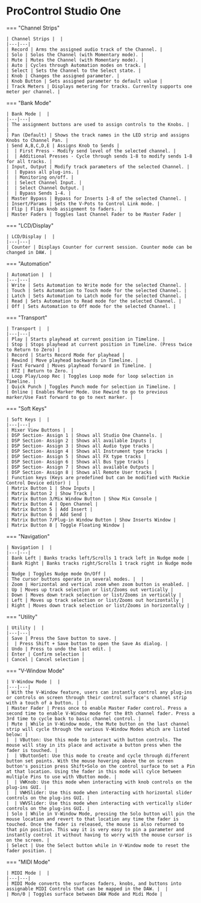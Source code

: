# ProControl Studio One

=== "Channel Strips"

    | Channel Strips |  |
    |---|---|
    | Record | Arms the assigned audio track of the Channel. |
    | Solo | Solos the Channel (with Momentary mode). |
    | Mute | Mutes the Channel (with Momentary mode). |
    | Auto | Cycles through Automation modes on track. |
    | Select | Sets the Channel to the Select state. |
    | Knob | Changes the assigned parameter. |
    | Knob Button | Sets assigned parameter to default value |
    | Track Meters | Displays metering for tracks. Currenlty supports one meter per channel. |

=== "Bank Mode"

    | Bank Mode |  |
    |---|---|
    | The assignment buttons are used to assign controls to the Knobs. |  |
    | Pan (Default) | Shows the track names in the LED strip and assigns Knobs to Channel Pan. |
    | Send A,B,C,D,E | Assigns Knob to Sends |
    |  | First Press - Modify send level of the selected channel. |
    |  | Additional Presses - Cycle through sends 1-8 to modify sends 1-8 for all tracks. |
    | Input, Output | Modify track parameters of the selected Channel. |
    |  | Bypass all plug-ins. |
    |  | Monitoring on/off. |
    |  | Select Channel Input. |
    |  | Select Channel Output. |
    |  | Bypass Sends 1-4. |
    | Master Bypass | Bypass for Inserts 1-8 of the selected Channel. |
    | Insert/Params | Sets the V-Pots to Control Link mode. |
    | Flip | Flips knob assignment to faders. |
    | Master Faders | Toggles last Channel Fader to be Master Fader |

=== "LCD/Display"

    | LCD/Display |  |
    |---|---|
    | Counter | Displays Counter for current session. Counter mode can be changed in DAW. |

=== "Automation"

    | Automation |  |
    |---|---|
    | Write | Sets Automation to Write mode for the selected Channel. |
    | Touch | Sets Automation to Touch mode for the selected Channel. |
    | Latch | Sets Automation to Latch mode for the selected Channel. |
    | Read | Sets Automation to Read mode for the selected Channel. |
    | Off | Sets Automation to Off mode for the selected Channel. |

=== "Transport"

    | Transport |  |
    |---|---|
    | Play | Starts playhead at current position in Timeline. |
    | Stop | Stops playhead at current position in Timeline. (Press twice to Return to Zero) |
    | Record | Starts Record Mode for playhead |
    | Rewind | Move playhead backwards in Timeline. |
    | Fast Forward | Moves playhead forward in Timeline. |
    | RTZ | Return to Zero. |
    | Loop Play/Loop Rec | Toggles Loop mode for loop selection in Timeline. |
    | Quick Punch | Toggles Punch mode for selection in Timeline. |
    | Online | Enables Marker Mode. Use Rewind to go to previous marker/Use Fast forward to go to next marker. |

=== "Soft Keys"

    | Soft Keys |  |
    |---|---|
    | Mixer View Buttons |  |
    | DSP Section- Assign 1 | Shows all Studio One Channels. |
    | DSP Section- Assign 2 | Shows all available Inputs |
    | DSP Section- Assign 3 | Shows all Audio type tracks |
    | DSP Section- Assign 4 | Shows all Instrument type tracks |
    | DSP Section- Assign 5 | Shows all FX type tracks |
    | DSP Section- Assign 6 | Shows all Bus type tracks |
    | DSP Section- Assign 7 | Shows all available Outputs |
    | DSP Section- Assign 8 | Shows all Remote User tracks |
    | Function keys (Keys are predefined but can be modified with Mackie Control Device editor) |  |
    | Matrix Button 1 | Show Inputs |
    | Matrix Button 2 | Show Track |
    | Matrix Button 3/Mix Window Button | Show Mix Console |
    | Matrix Button 4 | Open Channel |
    | Matrix Button 5 | Add Insert |
    | Matrix Button 6 | Add Send |
    | Matrix Button 7/Plug-in Window Button | Show Inserts Window |
    | Matrix Button 8 | Toggle Floating Window |

=== "Navigation"

    | Navigation |  |
    |---|---|
    | Bank Left | Banks tracks left/Scrolls 1 track left in Nudge mode |
    | Bank Right | Banks tracks right/Scrolls 1 track right in Nudge mode |
    | Nudge | Toggles Nudge mode On/Off |
    | The cursor buttons operate in several modes. |  |
    | Zoom | Horizontal and vertical zoom when zoom button is enabled. |
    | Up | Moves up track selection or list/Zooms out vertically |
    | Down | Moves down track selection or list/Zooms in vertically |
    | Left | Moves up track selection or list/Zooms out horizontally |
    | Right | Moves down track selection or list/Zooms in horizontally |

=== "Utility"

    | Utility |  |
    |---|---|
    | Save | Press the Save button to save. |
    |  | Press Shift + Save button to open the Save As dialog. |
    | Undo | Press to undo the last edit. |
    | Enter | Confirm selection |
    | Cancel | Cancel selection |

=== "V-Window Mode"

    | V-Window Mode |  |
    |---|---|
    | With the V-Window feature, users can instantly control any plug-ins or controls on screen through their control surface's channel strip with a touch of a button. |  |
    | Master Fader | Press once to enable Master Fader control. Press a second time to enable V-Window mode for the 8th channel fader. Press a 3rd time to cycle back to basic channel control. |
    | Mute | While in V-Window mode, the Mute button on the last channel strip will cycle through the various V-Window Modes which are listed below: |
    |  | VButton: Use this mode to interact with button controls. The mouse will stay in its place and activate a button press when the fader is touched. |
    |  | VButtonSet: Use this mode to create and cycle through different button set points. With the mouse hovering above the on screen button's position press Shift+Solo on the control surface to set a Pin at that location. Using the fader in this mode will cylce between multiple Pins to use with VButton mode. |
    |  | VWKnob: Use this mode when interacting with knob controls on the plug-ins GUI. |
    |  | VWHSlider: Use this mode when interacting with horizontal slider controls on the plug-ins GUI. |
    |  | VWVSlider: Use this mode when interacting with vertically slider controls on the plug-ins GUI. |
    | Solo | While in V-Window Mode, pressing the Solo button will pin the mouse location and revert to that location any time the fader is touched. Once the fader is released, the mouse is also returned to that pin position. This way it is very easy to pin a parameter and instantly control it without having to worry with the mouse cursor is on the screen. |
    | Select | Use the Select button while in V-Window mode to reset the fader position. |

=== "MIDI Mode"

    | MIDI Mode |  |
    |---|---|
    | MIDI Mode converts the surfaces faders, knobs, and buttons into assignable MIDI Controls that can be mapped in the DAW. |  |
    | Mon/0 | Toggles surface between DAW Mode and Midi Mode |